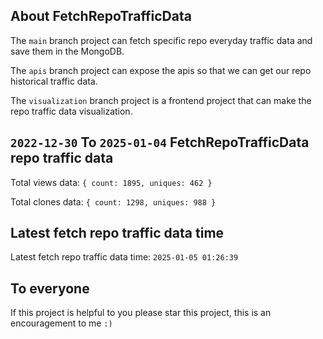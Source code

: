 ## About FetchRepoTrafficData

The `main` branch project can fetch specific repo everyday traffic data and save them in the MongoDB.

The `apis` branch project can expose the apis so that we can get our repo historical traffic data.

The `visualization` branch project is a frontend project that can make the repo traffic data visualization.

## `2022-12-30` To `2025-01-04` FetchRepoTrafficData repo traffic data

Total views data: `{ count: 1895, uniques: 462 }`

Total clones data: `{ count: 1298, uniques: 988 }`

## Latest fetch repo traffic data time

Latest fetch repo traffic data time: `2025-01-05 01:26:39`

## To everyone

If this project is helpful to you please star this project, this is an encouragement to me `:)`




